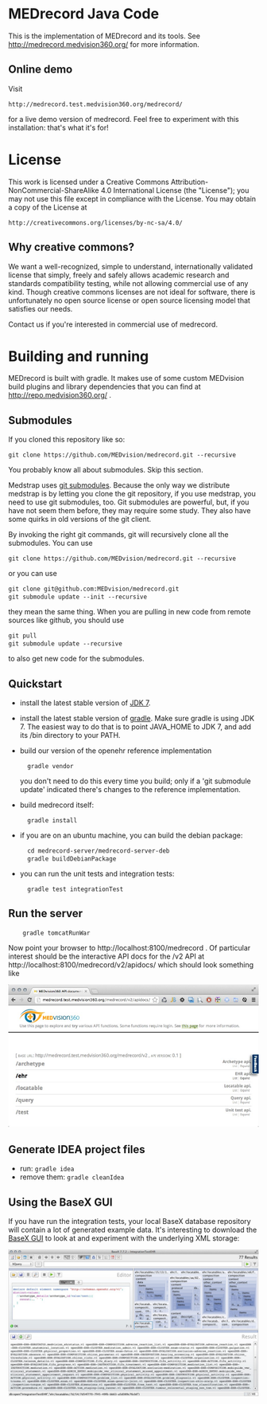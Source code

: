 MEDrecord Java Code
===================
This is the implementation of MEDrecord and its tools. See http://medrecord.medvision360.org/ for more information.

Online demo
-----------
Visit

    http://medrecord.test.medvision360.org/medrecord/

for a live demo version of medrecord. Feel free to experiment with this installation: that's what it's for!


License
=======
This work is licensed under a Creative Commons Attribution-NonCommercial-ShareAlike 4.0 International License (the 
"License"); you may not use this file except in compliance with the License. You may obtain a copy of the License at

    http://creativecommons.org/licenses/by-nc-sa/4.0/


Why creative commons?
---------------------
We want a well-recognized, simple to understand, internationally validated license that simply, freely and safely
allows academic research and standards compatibility testing, while not allowing commercial use of any kind. 
Though creative commons licenses are not ideal for software, there is unfortunately no open source license or open 
source licensing model that satisfies our needs.

Contact us if you're interested in commercial use of medrecord.


Building and running
====================
MEDrecord is built with gradle. It makes use of some custom MEDvision build plugins and library dependencies that you
 can find at http://repo.medvision360.org/ .

Submodules
----------
If you cloned this repository like so:

    git clone https://github.com/MEDvision/medrecord.git --recursive

You probably know all about submodules. Skip this section.

Medstrap uses [git submodules](http://git-scm.com/book/en/Git-Tools-Submodules). Because the only way we distribute 
medstrap is by letting you clone the git repository, if you use medstrap, you need to use git submodules, too. Git
submodules are powerful, but, if you have not seem them before, they may require some study. They also have some
quirks in old versions of the git client.

By invoking the right git commands, git will recursively clone all the submodules. You can use

    git clone https://github.com/MEDvision/medrecord.git --recursive

or you can use

    git clone git@github.com:MEDvision/medrecord.git
    git submodule update --init --recursive

they mean the same thing. When you are pulling in new code from remote sources like github, you should use

    git pull
    git submodule update --recursive

to also get new code for the submodules.


Quickstart
----------
- install the latest stable version of
  [JDK 7](http://www.oracle.com/technetwork/java/javase/downloads/jdk7-downloads-1880260.html).

- install the latest stable version of [gradle](http://www.gradle.org/). Make sure gradle is using JDK 7.
  The easiest way to do that is to point JAVA_HOME to JDK 7, and add its /bin directory to your PATH.

- build our version of the openehr reference implementation

        gradle vendor
  
  you don't need to do this every time you build; only if a 'git submodule update' indicated there's
  changes to the reference implementation.

- build medrecord itself:

        gradle install

- if you are on an ubuntu machine, you can build the debian package:

        cd medrecord-server/medrecord-server-deb
        gradle buildDebianPackage

- you can run the unit tests and integration tests:

        gradle test integrationTest


Run the server
--------------
        gradle tomcatRunWar

Now point your browser to http://localhost:8100/medrecord . Of particular interest should be the interactive API docs
for the /v2 API at http://localhost:8100/medrecord/v2/apidocs/ which should look something like
 
![Screenshot of Swagger GUI](docs/apidocs.jpg)


Generate IDEA project files
---------------------------

- run: `gradle idea`
- remove them: `gradle cleanIdea`


Using the BaseX GUI
-------------------
If you have run the integration tests, your local BaseX database repository will contain a lot of generated 
example data. It's interesting to download the
[BaseX GUI](http://basex.org/products/gui/) to look at and experiment with the underlying XML storage:

![Screenshot of BaseX GUI](docs/basex_gui.jpg)

